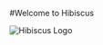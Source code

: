 #Welcome to Hibiscus
     

![Hibiscus Logo](https://github.com/professor/Hibiscus/raw/master/public/images/hibiscus.jpg)